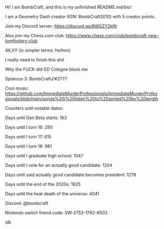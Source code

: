 Hi! I am BombCraft, and this is my unfinished README.md/bio!

I am a Geometry Dash creator (IGN: BombCraft2010) with 5 creator points.

Join my Discord server: https://discord.gg/8t8GZY2kjN

Also join my Chess.com club: https://www.chess.com/club/bombcraft-new-tomfoolery-club

46,XY (in simpler terms: he/him)

I really need to finish this shit

Why the FUCK did GD Cologne block me

Splatoon 3: BombCraft♪#2777

Cool music: https://github.com/ImmediateMurderProfessionals/ImmediateMurderProfessionals/blob/main/songs%20i%20listen%20to%20sorted%20by%20length

Counters until notable dates:

Days until Gen Beta starts: 163

Days until I turn 16: 250

Days until I turn 17: 615

Days until I turn 18: 981

Days until I graduate high school: 1047

Days until I vote for an actually good candidate: 1204

Days until said actually good candidate becomes president: 1278

Days until the end of the 2020s: 1625

Days until the heat death of the universe: 4041

Discord: @bombcraft

Nintendo switch friend code: SW-2753-1792-8503

idk
